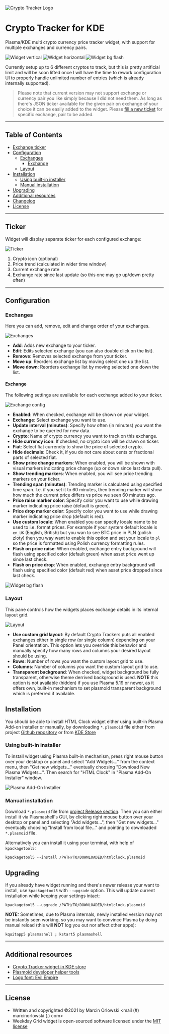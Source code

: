 ![Crypto Tracker Logo](img/logo.png)

Crypto Tracker for KDE
======================
Plasma/KDE multi crypto currency price tracker widget, with support for multiple exchanges and currency pairs.

![Widget vertical](img/widget01.png) ![Widget horizontal](img/widget02.png) ![Widget bg flash](img/widget03.gif)

Currently setup up to 6 different cryptos to track, but this is pretty artificial limit and will be soon
lifted once I will have the time to rework configuration UI to properly handle unlimited number of entries
(which is already internally supported).

> Please note that current version may not support exchange or currency pair you like simply because
> I did not need them. As long as there's JSON ticker available for the given pair on exchange of your
> choice it can be easily added to the widget. Please [fill a new ticket](https://github.com/MarcinOrlowski/crypto-tracker-plasmoid/issues)
> for specific exchange, pair to be added.

---

## Table of Contents ##

 * [Exchange ticker](#ticker)
 * [Configuration](#configuration)
   * [Exchanges](#exchanges)
     * [Exchange](#exchange)
   * [Layout](#layout)
 * [Installation](#installation)
   * [Using built-in installer](#using-built-in-installer)
   * [Manual installation](#manual-installation)
 * [Upgrading](#upgrading)
 * [Additional resources](#additional-resources)
 * [Changelog](CHANGES.md)
 * [License](#license)

---

## Ticker ##

Widget will display separate ticker for each configured exchange:

![Ticker](img/ticker.png)

 1. Crypto icon (optional)
 1. Price trend (calculated in wider time window)
 1. Current exchange rate
 1. Exchange rate since last update (so this one may go up/down pretty often)

---

## Configuration ##

### Exchanges ###
Here you can add, remove, edit and change order of your exchanges.

![Exchanges](img/config-exchanges.png)

* **Add**: Adds new exchange to your ticker.
* **Edit**: Edits selected exchange (you can also double click on the list).
* **Remove**: Removes selected exchange from your ticker.
* **Move up**: Reorders exchange list by moving select one up the list.
* **Move down**: Reorders exchange list by moving selected one down the list.

#### Exchange ####
The following settings are available for each exchange added to your ticker.

![Exchange config](img/config-exchange.png)

* **Enabled**: When checked, exchange will be shown on your widget.
* **Exchange**: Select exchange you want to use.
* **Update interval (minutes)**: Specify how often (in minutes) you want the exchange to be queried for new data.
* **Crypto**: Name of crypto currency you want to track on this exchange.
* **Hide currency icon**: If checked, no crypto icon will be drawn on ticker.
* **Fiat**: Select fiat currencty to show the price of selected crypto.
* **Hide decimals**: Check it, if you do not care about cents or fractional parts of selected fiat.
* **Show price change markers**: When enabled, you will be shown with visual markers indicating price change (up or down since last data pull).
* **Show trending markers**: When enabled, you will see price trending markers on your ticker.
* **Trending span (minutes)**: Trending marker is calculated using specified time span. I.e. if you set it to 60 minutes, then trending marker
  will show how much the current price differs vs price we seen 60 minutes ago.
* **Price raise marker color**: Specify color you want to use while drawing marker indicating price raise (default is green).
* **Price drop marker color**: Specify color you want to use while drawing marker indicating price drop (default is red).
* **Use custom locale**: When enabled you can specify locale name to be used to i.e. format prices. For example if your system default locale
  is `en_UK` (English, British) but you wan to see BTC price in PLN (polish zloty) then you way want to enable this option and set your
  locale to `pl` so the price is formatted using Polish currency formatting rules.
* **Flash on price raise**: When enabled, exchange entry background will flash using specified color (default green) when asset price went up since last check.
* **Flash on price drop**: When enabled, exchange entry background will flash using specified color (default red) when asset price dropped since last check.

![Widget bg flash](img/widget03.gif)

### Layout ###
This pane controls how the widgets places exchange details in its internal layout grid.

![Layout](img/config-layout.png)

* **Use custom grid layout**: By default Crypto Trackers puts all enabled exchanges either in single
  row (or single column) depending on your Panel orientation. This option lets you override this behavior
  and manually specify how many rows and columns your desired layout should be using.
* **Rows**: Number of rows you want the custom layout grid to use.
* **Columns**: Number of columns you want the custom layout grid to use.
* **Transparent background**: When checked, widget background be fully transparent, otherwise theme
  derrived background is used. **NOTE** this option is not available (hidden) if you use Plasma 5.19
  or newer, as it offers own, built-in mechanism to set plasmoid transparent background which is 
  preferred if available.

## Installation ##

You should be able to install HTML Clock widget either using built-in Plasma Add-on installer
or manually, by downloading `*.plasmoid` file either from project
[Github repository](https://github.com/MarcinOrlowski/crypto-tracker-plasmoid/) or
from [KDE Store](https://store.kde.org/p/1481524/)

### Using built-in installer ###

To install widget using Plasma built-in mechanism, press right mouse button over your desktop
or panel and select "Add Widgets..." from the context menu, then "Get new widgets..." eventually
choosing "Download New Plasma Widgets...". Then search for "HTML Clock" in "Plasma Add-On Installer" window.

![Plasma Add-On Installer](img/plasma-installer.png)

### Manual installation ###

Download `*.plasmoid` file from [project Release section](https://github.com/MarcinOrlowski/crypto-tracker-plasmoid/releases).
Then you can either install it via Plasmashell's GUI, by clicking right mouse button over your desktop or panel and
selecting "Add widgets...", then "Get new widgets..." eventually choosing "Install from local file..." and pointing to downloaded
`*.plasmoid` file.

Alternatively you can install it using your terminal, with help of `kpackagetool5`:

    kpackagetool5 --install /PATH/TO/DOWNLOADED/htmlclock.plasmoid 

## Upgrading ##

If you already have widget running and there's newer release your want to install, use `kpackagetool5`
with `--upgrade` option. This will update current installation while keeping your settings intact:

    kpackagetool5 --upgrade /PATH/TO/DOWNLOADED/htmlclock.plasmoid

**NOTE:** Sometimes, due to Plasma internals, newly installed version may not be instantly seen working,
so you may want to convince Plasma by doing manual reload (this will **NOT** log you out nor affect
other apps):

    kquitapp5 plasmashell ; kstart5 plasmashell

---

## Additional resources ##

 * [Crypto Tracker widget in KDE store](https://store.kde.org/p/1481524/)
 * [Plasmoid developer helper tools](https://github.com/marcinorlowski/plasmoid-tools)
 * [Logo font: Evil Empire](https://www.dafont.com/evil-empire.font?text=Crypto+Tracker)

---

## License ##

 * Written and copyrighted &copy;2021 by Marcin Orlowski <mail (#) marcinorlowski (.) com>
 * Weekday Grid widget is open-sourced software licensed under the [MIT license](http://opensource.org/licenses/MIT)


